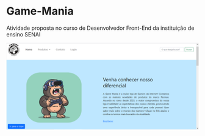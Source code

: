 # Game-Mania
Atividade proposta no curso de Desenvolvedor Front-End da instituição de ensino SENAI

![Home](https://github.com/Cecilia-Ribeiro/Game-Mania/blob/main/img/Site-Game%20Mania.png)
